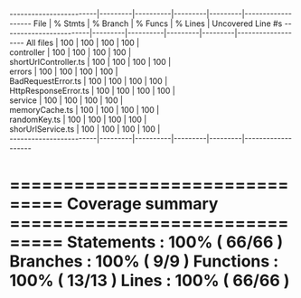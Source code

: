 ------------------------|---------|----------|---------|---------|-------------------
File                    | % Stmts | % Branch | % Funcs | % Lines | Uncovered Line #s 
------------------------|---------|----------|---------|---------|-------------------
All files               |     100 |      100 |     100 |     100 |                   
 controller             |     100 |      100 |     100 |     100 |                   
  shortUrlController.ts |     100 |      100 |     100 |     100 |                   
 errors                 |     100 |      100 |     100 |     100 |                   
  BadRequestError.ts    |     100 |      100 |     100 |     100 |                   
  HttpResponseError.ts  |     100 |      100 |     100 |     100 |                   
 service                |     100 |      100 |     100 |     100 |                   
  memoryCache.ts        |     100 |      100 |     100 |     100 |                   
  randomKey.ts          |     100 |      100 |     100 |     100 |                   
  shorUrlService.ts     |     100 |      100 |     100 |     100 |                   
------------------------|---------|----------|---------|---------|-------------------

=============================== Coverage summary ===============================
Statements   : 100% ( 66/66 )
Branches     : 100% ( 9/9 )
Functions    : 100% ( 13/13 )
Lines        : 100% ( 66/66 )
================================================================================
